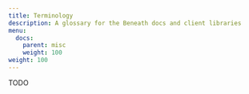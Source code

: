 ```yaml
---
title: Terminology
description: A glossary for the Beneath docs and client libraries
menu:
  docs:
    parent: misc
    weight: 100
weight: 100
---
```


TODO
